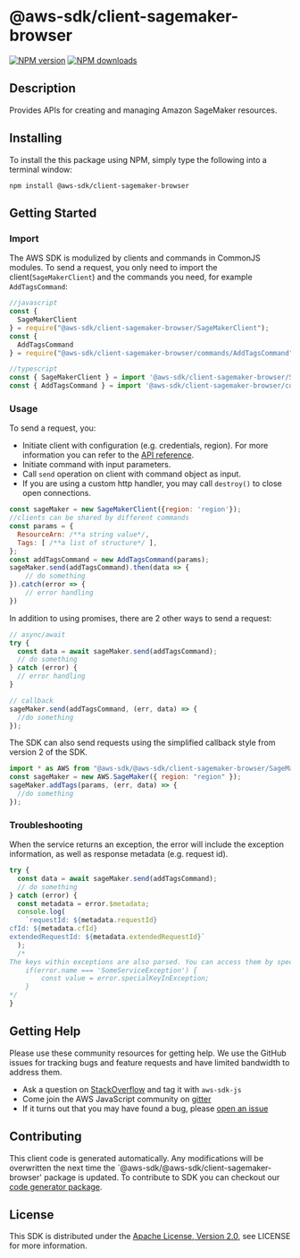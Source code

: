 # @aws-sdk/client-sagemaker-browser

[![NPM version](https://img.shields.io/npm/v/@aws-sdk/client-sagemaker-browser/preview.svg)](https://www.npmjs.com/package/@aws-sdk/client-sagemaker-browser)
[![NPM downloads](https://img.shields.io/npm/dm/@aws-sdk/client-sagemaker-browser.svg)](https://www.npmjs.com/package/@aws-sdk/client-sagemaker-browser)

## Description

<p>Provides APIs for creating and managing Amazon SageMaker resources.</p>

## Installing

To install the this package using NPM, simply type the following into a terminal window:

```
npm install @aws-sdk/client-sagemaker-browser
```

## Getting Started

### Import

The AWS SDK is modulized by clients and commands in CommonJS modules. To send a request, you only need to import the client(`SageMakerClient`) and the commands you need, for example `AddTagsCommand`:

```javascript
//javascript
const {
  SageMakerClient
} = require("@aws-sdk/client-sagemaker-browser/SageMakerClient");
const {
  AddTagsCommand
} = require("@aws-sdk/client-sagemaker-browser/commands/AddTagsCommand");
```

```javascript
//typescript
const { SageMakerClient } = import '@aws-sdk/client-sagemaker-browser/SageMakerClient';
const { AddTagsCommand } = import '@aws-sdk/client-sagemaker-browser/commands/AddTagsCommand';
```

### Usage

To send a request, you:

- Initiate client with configuration (e.g. credentials, region). For more information you can refer to the [API reference][].
- Initiate command with input parameters.
- Call `send` operation on client with command object as input.
- If you are using a custom http handler, you may call `destroy()` to close open connections.

```javascript
const sageMaker = new SageMakerClient({region: 'region'});
//clients can be shared by different commands
const params = {
  ResourceArn: /**a string value*/,
  Tags: [ /**a list of structure*/ ],
};
const addTagsCommand = new AddTagsCommand(params);
sageMaker.send(addTagsCommand).then(data => {
    // do something
}).catch(error => {
    // error handling
})
```

In addition to using promises, there are 2 other ways to send a request:

```javascript
// async/await
try {
  const data = await sageMaker.send(addTagsCommand);
  // do something
} catch (error) {
  // error handling
}
```

```javascript
// callback
sageMaker.send(addTagsCommand, (err, data) => {
  //do something
});
```

The SDK can also send requests using the simplified callback style from version 2 of the SDK.

```javascript
import * as AWS from "@aws-sdk/@aws-sdk/client-sagemaker-browser/SageMaker";
const sageMaker = new AWS.SageMaker({ region: "region" });
sageMaker.addTags(params, (err, data) => {
  //do something
});
```

### Troubleshooting

When the service returns an exception, the error will include the exception information, as well as response metadata (e.g. request id).

```javascript
try {
  const data = await sageMaker.send(addTagsCommand);
  // do something
} catch (error) {
  const metadata = error.$metadata;
  console.log(
    `requestId: ${metadata.requestId}
cfId: ${metadata.cfId}
extendedRequestId: ${metadata.extendedRequestId}`
  );
  /*
The keys within exceptions are also parsed. You can access them by specifying exception names:
    if(error.name === 'SomeServiceException') {
        const value = error.specialKeyInException;
    }
*/
}
```

## Getting Help

Please use these community resources for getting help. We use the GitHub issues for tracking bugs and feature requests and have limited bandwidth to address them.

- Ask a question on [StackOverflow](https://stackoverflow.com/questions/tagged/aws-sdk-js) and tag it with `aws-sdk-js`
- Come join the AWS JavaScript community on [gitter](https://gitter.im/aws/aws-sdk-js-v3)
- If it turns out that you may have found a bug, please [open an issue](https://github.com/aws/aws-sdk-js-v3/issues)

## Contributing

This client code is generated automatically. Any modifications will be overwritten the next time the `@aws-sdk/@aws-sdk/client-sagemaker-browser' package is updated. To contribute to SDK you can checkout our [code generator package][].

## License

This SDK is distributed under the
[Apache License, Version 2.0](http://www.apache.org/licenses/LICENSE-2.0),
see LICENSE for more information.

[code generator package]: https://github.com/aws/aws-sdk-js-v3/tree/master/packages/service-types-generator
[api reference]: https://docs.aws.amazon.com/AWSJavaScriptSDK/latest/
